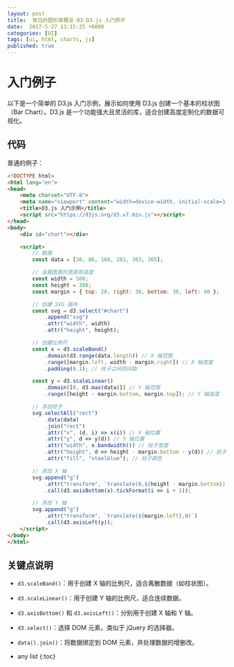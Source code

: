 ```yaml
---
layout: post
title:  常见的图形库概览-03-D3.js 入门例子
date:  2017-5-27 13:15:25 +0800
categories: [UI]
tags: [ui, html, charts, js]
published: true
---
```


# 入门例子

以下是一个简单的 D3.js 入门示例，展示如何使用 D3.js 创建一个基本的柱状图（Bar Chart）。D3.js 是一个功能强大且灵活的库，适合创建高度定制化的数据可视化。

## 代码

普通的例子：

```html
<!DOCTYPE html>
<html lang="en">
<head>
    <meta charset="UTF-8">
    <meta name="viewport" content="width=device-width, initial-scale=1.0">
    <title>D3.js 入门示例</title>
    <script src="https://d3js.org/d3.v7.min.js"></script>
</head>
<body>
    <div id="chart"></div>

    <script>
        // 数据
        const data = [30, 86, 168, 281, 303, 365];

        // 设置图表的宽度和高度
        const width = 500;
        const height = 300;
        const margin = { top: 20, right: 30, bottom: 30, left: 40 };

        // 创建 SVG 画布
        const svg = d3.select("#chart")
            .append("svg")
            .attr("width", width)
            .attr("height", height);

        // 创建比例尺
        const x = d3.scaleBand()
            .domain(d3.range(data.length)) // X 轴范围
            .range([margin.left, width - margin.right]) // X 轴宽度
            .padding(0.1); // 柱子之间的间距

        const y = d3.scaleLinear()
            .domain([0, d3.max(data)]) // Y 轴范围
            .range([height - margin.bottom, margin.top]); // Y 轴高度

        // 添加柱子
        svg.selectAll("rect")
            .data(data)
            .join("rect")
            .attr("x", (d, i) => x(i)) // X 轴位置
            .attr("y", d => y(d)) // Y 轴位置
            .attr("width", x.bandwidth()) // 柱子宽度
            .attr("height", d => height - margin.bottom - y(d)) // 柱子高度
            .attr("fill", "steelblue"); // 柱子颜色

        // 添加 X 轴
        svg.append("g")
            .attr("transform", `translate(0,${height - margin.bottom})`)
            .call(d3.axisBottom(x).tickFormat(i => i + 1));

        // 添加 Y 轴
        svg.append("g")
            .attr("transform", `translate(${margin.left},0)`)
            .call(d3.axisLeft(y));
    </script>
</body>
</html>
```

## 关键点说明

- `d3.scaleBand()`：用于创建 X 轴的比例尺，适合离散数据（如柱状图）。

- `d3.scaleLinear()`：用于创建 Y 轴的比例尺，适合连续数据。

- `d3.axisBottom()` 和 `d3.axisLeft()`：分别用于创建 X 轴和 Y 轴。

- `d3.select()`：选择 DOM 元素，类似于 jQuery 的选择器。

- `data().join()`：将数据绑定到 DOM 元素，并处理数据的增删改。

* any list
{:toc}
